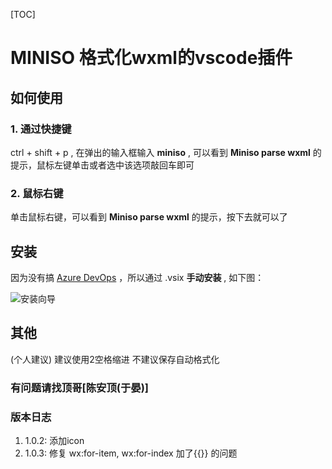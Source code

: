 [TOC]

# MINISO 格式化wxml的vscode插件

## 如何使用

### 1. 通过快捷键

ctrl + shift + p , 在弹出的输入框输入 **miniso** , 可以看到 **Miniso parse wxml** 的提示，鼠标左键单击或者选中该选项敲回车即可

### 2. 鼠标右键

单击鼠标右键，可以看到 **Miniso parse wxml** 的提示，按下去就可以了

## 安装

因为没有搞 [Azure DevOps](https://docs.microsoft.com/zh-cn/azure/devops/organizations/accounts/create-organization?view=azure-devops) ，所以通过 .vsix **手动安装** , 如下图：

![安装向导](https://scrm-community.oss-cn-shenzhen.aliyuncs.com/miniso/vscode-plugins/install-plugin.png)

## 其他

(个人建议)
建议使用2空格缩进
不建议保存自动格式化

### 有问题请找**顶哥[陈安顶(于晏)]**


### 版本日志

1. 1.0.2: 添加icon
2. 1.0.3: 修复 wx:for-item, wx:for-index 加了{{}} 的问题